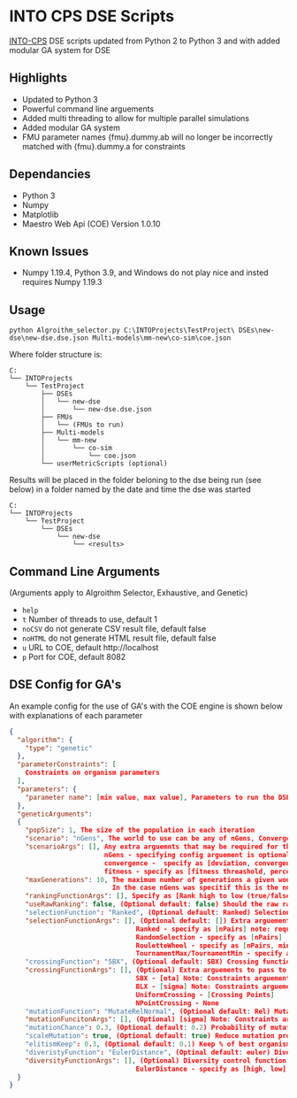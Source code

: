 # INTO CPS DSE Scripts

[INTO-CPS](https://into-cps.org/) DSE scripts updated from Python 2 to Python 3 and with added modular GA system for DSE

## Highlights
- Updated to Python 3
- Powerful command line arguements
- Added multi threading to allow for multiple parallel simulations
- Added modular GA system
- FMU parameter names {fmu}.dummy.ab will no longer be incorrectly matched with {fmu}.dummy.a for constraints

## Dependancies
- Python 3
- Numpy
- Matplotlib
- Maestro Web Api (COE) Version 1.0.10

## Known Issues
  - Numpy 1.19.4, Python 3.9, and Windows do not play nice and insted requires Numpy 1.19.3

## Usage

```console
python Algroithm_selector.py C:\INTOProjects\TestProject\ DSEs\new-dse\new-dse.dse.json Multi-models\mm-new\co-sim\coe.json
```

Where folder structure is:
```
C:
└── INTOProjects
    └── TestProject
        ├── DSEs
        │   └── new-dse
        │       └── new-dse.dse.json
        ├── FMUs
        │   └── (FMUs to run)
        ├── Multi-models
        │   └── mm-new
        │       └── co-sim
        │           └── coe.json
        └── userMetricScripts (optional)
```

Results will be placed in the folder beloning to the dse being run (see below) in a folder named by the date and time the dse was started
```
C:
└── INTOProjects
    └── TestProject
        └── DSEs
            └── new-dse
                └── <results>
```

## Command Line Arguments

(Arguments apply to Algroithm Selector, Exhaustive, and Genetic)

- `help`
- `t` Number of threads to use, default 1
- `noCSV` do not generate CSV result file, default false
- `noHTML` do not generate HTML result file, default false
- `u` URL to COE, default http://localhost
- `p` Port for COE, default 8082

## DSE Config for GA's

An example config for the use of GA's with the COE engine is shown below with explanations of each parameter 

```json
{
  "algorithm": {
    "type": "genetic"
  },
  "parameterConstraints": [
    Constraints on organism parameters
  ],
  "parameters": {
    "parameter name": [min value, max value], Parameters to run the DSE on with a min and max ragne to create the initial population from 
  },
  "geneticArguments": 
  {
    "popSize": 1, The size of the population in each iteration
    "scenario": "nGens", The world to use can be any of nGens, Convergence, or Fitness
    "scenarioArgs": [], Any extra arguemnts that may be required for the GA world specified in scenario
                        nGens - specifying config arguement is optional
                        convergence -  specify as [deviation, convergence generations]
                        fitness - specify as [fitness threashold, percentage]
    "maxGenerations": 10, The maximum number of generations a given would can run for.
                          In the case nGens was specitif this is the number of generations the world will run for
    "rankingFunctionArgs": [], Specify as [Rank high to low (true/false), Result Key to look for in Objectives.json to use as ranking]
    "useRawRanking": false, (Optional default: false) Should the raw ranking be used
    "selectionFunction": "Ranked", (Optional default: Ranked) Selection function to be used choose from Ranked, RandomSelection, RouletteWheel, or TounamentMax/Min
    "selectionFunctionArgs": [], (Optional default: []) Extra arguements to pass to the selection function
                                Ranked - specify as [nPairs] note: requires useRawRaking = false
                                RandomSelection - specify as [nPairs]
                                RouletteWheel - specify as [nPairs, minimise fitness]
                                TournamentMax/TournamentMin - specify as [nPairs, tounament size]
    "crossingFunction": "SBX", (Optional default: SBX) Crossing function to use choose from SBX, BLX, UniformCrossing, or NPointCrossing
    "crossingFunctionArgs": [], (Optional) Extra arguements to pass to the crossing function
                                SBX - [eta] Note: Constraints arguement is automatically added
                                BLX - [sigma] Note: Constraints arguement is automatically added
                                UniformCrossing - [Crossing Points] 
                                NPointCrossing - None
    "mutationFunction": "MutateRelNormal", (Optional default: Rel) Mutation function to use choose from MutateRelNormal, MutateAbsNormal
    "mutationFuncitonArgs": [], (Optional) [sigma] Note: Constraints are automatically added
    "mutationChance": 0.3, (Optional default: 0.2) Probability of mutation
    "scaleMutation": true, (Optional default: true) Reduce mutation probability as GA runs
    "elitismKeep": 0.3, (Optional default: 0.1) Keep % of best organisms from previous generation
    "diveristyFunction": "EulerDistance", (Optinal default: euler) Diversity control function choose from EulerDistance, or None
    "diversityFunctionArgs": [], (Optional) Diversity control function arguments
                                EulerDistance - specify as [high, low]
  }
}
```

